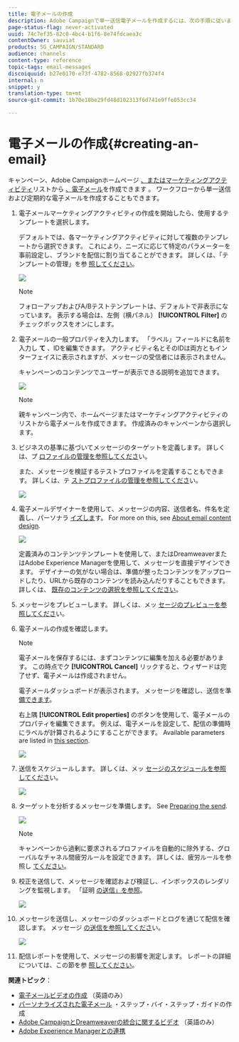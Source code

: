 ```yaml
---
title: 電子メールの作成
description: Adobe Campaignで単一送信電子メールを作成するには、次の手順に従います。
page-status-flag: never-activated
uuid: 74c7ef35-82c0-4bc4-b1f6-8e74fdcaea3c
contentOwner: sauviat
products: SG_CAMPAIGN/STANDARD
audience: channels
content-type: reference
topic-tags: email-messages
discoiquuid: b27e0170-e73f-4782-8568-02927fb374f4
internal: n
snippet: y
translation-type: tm+mt
source-git-commit: 1b70e18be29fd48d102313f6d741e9ffe053cc34

---
```



# 電子メールの作成{#creating-an-email}

キャンペーン、Adobe Campaignホームページ [、またはマーケティングアクティビティ](../../start/using/marketing-activities.md#creating-a-marketing-activity)リストから [、電子メール](../../start/using/interface-description.md#home-page)を作成できます [](../../start/using/marketing-activities.md#about-marketing-activities)。 ワークフローから単一送信および定期的な電子メールを作成することもできます。

1. 電子メールマーケティングアクティビティの作成を開始したら、使用するテンプレートを選択します。

   デフォルトでは、各マーケティングアクティビティに対して複数のテンプレートから選択できます。 これにより、ニーズに応じて特定のパラメーターを事前設定し、ブランドを配信に割り当てることができます。 詳しくは、「テンプレートの管理」を参 [照してください](../../start/using/about-templates.md)。

   ![](assets/email_creation_1.png)

   >[!NOTE]
   >
   >フォローアップおよびA/Bテストテンプレートは、デフォルトで非表示になっています。 表示する場合は、左側（横パネル） **[!UICONTROL Filter]** のチェックボックスをオンにします。

1. 電子メールの一般プロパティを入力します。 「ラベル」フィールドに名前を入力し **て** 、IDを編集できます。 アクティビティ名とそのIDは両方ともインターフェイスに表示されますが、メッセージの受信者には表示されません。

   キャンペーンのコンテンツでユーザーが表示できる説明を追加できます。

   ![](assets/email_creation_2.png)

   >[!NOTE]
   >
   >親キャンペーン内で、ホームページまたはマーケティングアクティビティのリストから電子メールを作成できます。 作成済みのキャンペーンから選択します。

1. ビジネスの基準に基づいてメッセージのターゲットを定義します。 詳しくは、プ [ロファイルの管理を参照してくださ](../../audiences/using/about-profiles.md)い。

   また、メッセージを検証するテストプロファイルを定義することもできます。 詳しくは、テ [ストプロファイルの管理を参照してくださ](../../sending/using/managing-test-profiles-and-sending-proofs.md#managing-test-profiles)い。

   ![](assets/email_creation_3.png)

1. 電子メールデザイナーを使用して、メッセージの内容、送信者名、件名を定義し、パーソナラ [イズしま](../../designing/using/designing-content-in-adobe-campaign.md)す。 For more on this, see [About email content design](../../designing/using/designing-content-in-adobe-campaign.md).

   ![](assets/email_creation_4.png)

   定義済みのコンテンツテンプレートを使用して、またはDreamweaverまたはAdobe Experience Managerを使用して、メッセージを直接デザインできます。 デザイナーの気がない場合は、準備が整ったコンテンツをアップロードしたり、URLから既存のコンテンツを読み込んだりすることもできます。 詳しくは、 [既存のコンテンツの選択を参照してください](../../designing/using/using-existing-content.md)。

1. メッセージをプレビューします。 詳しくは、メッ [セージのプレビューを参照してくださ](../../sending/using/previewing-messages.md)い。
1. 電子メールの作成を確認します。

   >[!NOTE]
   >
   >電子メールを保存するには、まずコンテンツに編集を加える必要があります。 この時点でク **[!UICONTROL Cancel]** リックすると、ウィザードは完了せず、電子メールは作成されません。

   電子メールダッシュボードが表示されます。 メッセージを確認し、送信を準 [備できます](../../sending/using/preparing-the-send.md)。

   右上隅 **[!UICONTROL Edit properties]** のボタンを使用して、電子メールのプロパティを編集できます。 例えば、電子メールを設定して、配信の準備時にラベルが計算されるようにすることができます。  Available parameters are listed in [this section](../../administration/using/configuring-email-channel.md#list-of-email-properties).

   ![](assets/delivery_dashboard_2.png)

1. 送信をスケジュールします。 詳しくは、メッ [セージのスケジュールを参照してくださ](../../sending/using/about-scheduling-messages.md)い。

   ![](assets/delivery_planning.png)

1. ターゲットを分析するメッセージを準備します。 See [Preparing the send](../../sending/using/confirming-the-send.md).

   ![](assets/preparing_delivery_2.png)

   >[!NOTE]
   >
   >キャンペーンから過剰に要求されるプロファイルを自動的に除外する、グローバルなチャネル間疲労ルールを設定できます。 詳しくは、疲労ルールを参照し [てください](../../administration/using/fatigue-rules.md)。

1. 校正を送信して、メッセージを確認および検証し、インボックスのレンダリングを監視します。 「証明 [の送信」を参照](../../sending/using/managing-test-profiles-and-sending-proofs.md#sending-proofs)。

   ![](assets/bat_select.png)

1. メッセージを送信し、メッセージのダッシュボードとログを通じて配信を確認します。 メッセージ [の送信を参照してくださ](../../sending/using/confirming-the-send.md)い。

   ![](assets/confirm_delivery.png)

1. 配信レポートを使用して、メッセージの影響を測定します。 レポートの詳細については、この節を参 [照してください](../../reporting/using/about-dynamic-reports.md)。

**関連トピック**：

* [電子メールビデオの作成](https://helpx.adobe.com/campaign/kt/acs/using/acs-create-email-from-homepage-feature-video-use.html) （英語のみ）
* [パーソナライズされた電子メール](https://docs.campaign.adobe.com/doc/standard/getting_started/en/ACS_GettingStartedEmail.html) ・ステップ・バイ・ステップ・ガイドの作成
* [Adobe CampaignとDreamweaverの統合に関するビデオ](https://helpx.adobe.com/campaign/kt/acs/using/acs-dreamweaver-integration-feature-video-use.html) （英語のみ）
* [Adobe Experience Managerとの連携](../../integrating/using/integrating-with-experience-manager.md)

